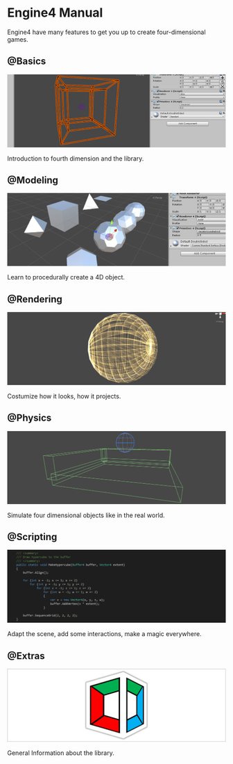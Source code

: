 # Engine4 Manual

Engine4 have many features to get you up to create four-dimensional games.

## @Basics

![image](/images/welcome-basics.png)

Introduction to fourth dimension and the library.

## @Modeling

![image](/images/welcome-modeling.png)

Learn to procedurally create a 4D object.

## @Rendering

![image](/images/welcome-rendering.png)

Costumize how it looks, how it projects.

## @Physics

![image](/images/welcome-physics.png)

Simulate four dimensional objects like in the real world.

## @Scripting

![image](/images/welcome-scripting.png)

Adapt the scene, add some interactions, make a magic everywhere.

## @Extras

![image](/images/welcome-extras.png)

General Information about the library.